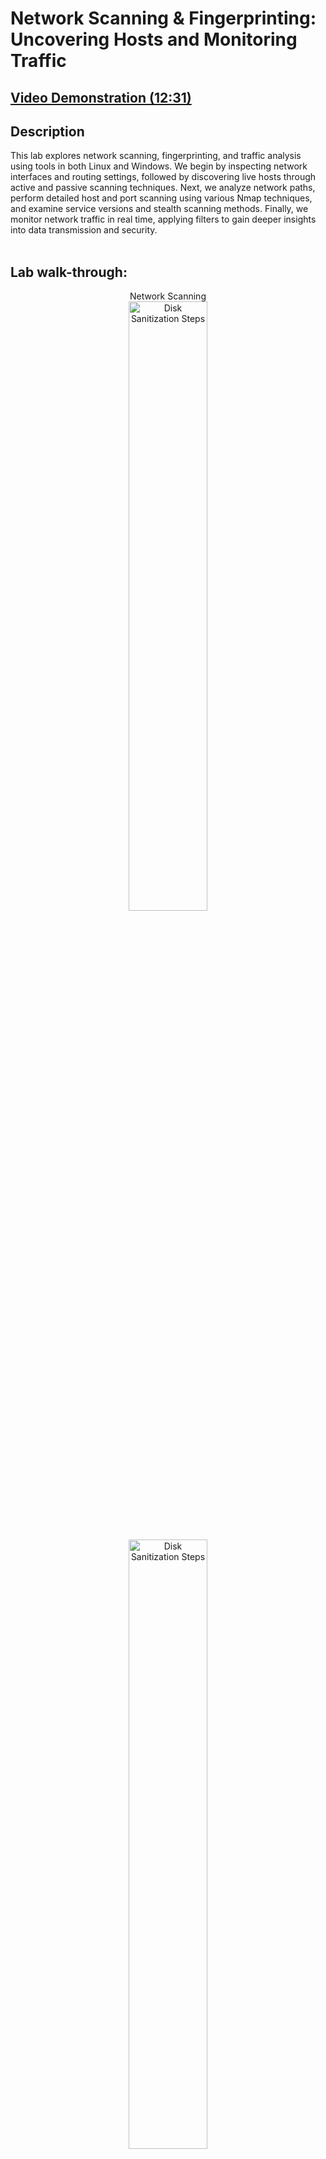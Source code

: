 <h1>Network Scanning & Fingerprinting: Uncovering Hosts and Monitoring Traffic</h1>

 ## [Video Demonstration (12:31)](https://drive.google.com/file/d/1bmvQORkCRQJLOKtMBQEgJbIlThoKNk2l/view?usp=sharing)

<h2>Description</h2>

 This lab explores network scanning, fingerprinting, and traffic analysis using tools in both Linux and Windows. We begin by inspecting network interfaces and routing settings, followed by discovering live hosts through active and passive scanning techniques. Next, we analyze network paths, perform detailed host and port scanning using various Nmap techniques, and examine service versions and stealth scanning methods. Finally, we monitor network traffic in real time, applying filters to gain deeper insights into data transmission and security. <br />
<br />

<h2>Lab walk-through:</h2>

<p align="center">Network Scanning
<br/>
<img src="https://i.imgur.com/D8iaHvH.png" height="50%" width="50%" alt="Disk Sanitization Steps"/>
<br />
<p align="center">
<br/>
<img src="https://i.imgur.com/5Igc8zJ.png" height="50%" width="50%" alt="Disk Sanitization Steps"/>
<br />
<br />
<p align="center"> 
<br/>
<img src="https://i.imgur.com/JMLc1Ju.png" height="50%" width="50%" alt="Disk Sanitization Steps"/>
<br />
<br />
<p align="center">
<br/>
<img src="https://i.imgur.com/Kzk7SJC.png" height="50%" width="50%" alt="Disk Sanitization Steps"/>
<br />
<br />
<p align="center">
<br/>
<img src="https://i.imgur.com/Dc2j6gg.png" height="50%" width="50%" alt="Disk Sanitization Steps"/>
<br />
<br />

<p align="center">
<br/>
<img src="https://i.imgur.com/rHWY0PS.png" height="50%" width="50%" alt="Disk Sanitization Steps"/>
<br />
<br />
<p align="center">
<br/>
<img src="https://i.imgur.com/4vy91SK.png" height="50%" width="50%" alt="Disk Sanitization Steps"/>
<br />
<br />
